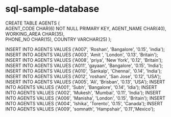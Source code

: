 # sql-sample-database

CREATE TABLE  AGENTS
   (	
    AGENT_CODE CHAR(6) NOT NULL PRIMARY KEY, 
	AGENT_NAME CHAR(40), 
	WORKING_AREA CHAR(35),  
	PHONE_NO CHAR(15), 
	COUNTRY VARCHAR(25) 
	 );
   
   
   INSERT INTO AGENTS VALUES ('A007', 'Roshan', 'Bangalore', '0.15', 'india');
INSERT INTO AGENTS VALUES ('A003', 'Amit ', 'London', '0.13',  'Britain');
INSERT INTO AGENTS VALUES ('A008', 'priya', 'New York', '0.12', 'Britain');
INSERT INTO AGENTS VALUES ('A011', 'gayaan', 'Bangalore', '0.15', 'India');
INSERT INTO AGENTS VALUES ('A010', 'Sankalp', 'Chennai', '0.14', 'India');
INSERT INTO AGENTS VALUES ('A012', 'roshani', 'San Jose', '0.12', 'USA');
INSERT INTO AGENTS VALUES ('A005', 'Ali', 'Brisban', '0.13', 'USA');
INSERT INTO AGENTS VALUES ('A001', 'Subh', 'Bangalore', '0.14', 'Idia');
INSERT INTO AGENTS VALUES ('A002', 'Mukesh', 'Mumbai', '0.11', 'India');
INSERT INTO AGENTS VALUES ('A006', 'Manisha', 'London', '0.15', 'Britain');
INSERT INTO AGENTS VALUES ('A004', 'Ishika', 'Torento', '0.15', 'Canada');
INSERT INTO AGENTS VALUES ('A009', 'somnath', 'Hampshair', '0.11','Mexico');
